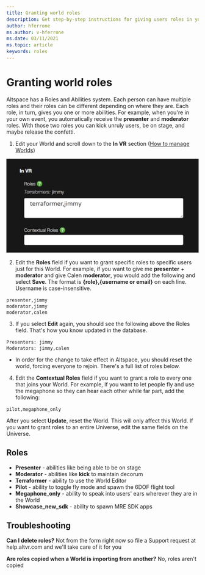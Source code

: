```yaml
---
title: Granting world roles
description: Get step-by-step instructions for giving users roles in your AltspaceVR worlds.
author: hferrone
ms.author: v-hferrone
ms.date: 03/11/2021
ms.topic: article
keywords: roles
---
```


# Granting world roles

Altspace has a Roles and Abilities system. Each person can have multiple roles and their roles can be different depending on where they are. Each role, in turn, gives you one or more abilities. For example, when you're in your own event, you automatically receive the **presenter** and **moderator** roles. With those two roles you can kick unruly users, be on stage, and maybe release the confetti. 

1. Edit your World and scroll down to the **In VR** section ([How to manage Worlds](managing-worlds.md))

![Changing roles in VR section of worlds](images/granting-roles.png)

2. Edit the **Roles** field if you want to grant specific roles to specific users just for this World. For example, if you want to give me **presenter** + **moderator** and give Calen **moderator**, you would add the following and select **Save**. The format is **{role},{username or email}** on each line. Username is case-insensitive. 

```
presenter,jimmy
moderator,jimmy
moderator,calen
```

3. If you select **Edit** again, you should see the following above the Roles field. That's how you know updated in the database.

```
Presenters: jimmy
Moderators: jimmy,calen
```

* In order for the change to take effect in Altspace, you should reset the world, forcing everyone to rejoin. There's a full list of roles below.

4. Edit the **Contextual Roles** field if you want to grant a role to every one that joins your World. For example, if you want to let people fly and use the megaphone so they can hear each other while far part, add the following:

```
pilot,megaphone_only
```

After you select **Update**, reset the World. This will only affect this World. If you want to grant roles to an entire Universe, edit the same fields on the Universe. 

## Roles 

* **Presenter** - abilities like being able to be on stage
* **Moderator** - abilities like **kick** to maintain decorum
* **Terraformer** - ability to use the World Editor
* **Pilot** - ability to toggle fly mode and spawn the 6DOF flight tool
* **Megaphone_only** - ability to speak into users' ears wherever they are in the World
* **Showcase_new_sdk** - ability to spawn MRE SDK apps

## Troubleshooting

**Can I delete roles?**
Not from the form right now so file a Support request at help.altvr.com and we'll take care of it for you

**Are roles copied when a World is importing from another?**
No, roles aren't copied